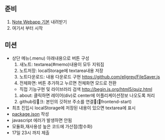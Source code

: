 ## 준비

1. [Note Webapp 기본](https://github.com/advanced-webapps-class/note-test) 내려받기
1. 여기서 부터 시작

## 미션

* 상단 메뉴(.menu) 아래내용으로 버튼 구성
  1. 새노트: textarea(#memo)내용이 모두 지워짐
  1. 노트저장: localStorage에 textarea내용 저장
  1. 노트다운로드: 내용 다운로드 구현  https://github.com/eligrey/FileSaver.js
  1. 전체화면: 버튼 추가하고  누르면 전체화면 모드로 전환
    * 직접 기능구현 및 라이브러리 검색 http://begin.js.org/html5/quiz.html
  1. about: 클릭하면 레이어(div)로 center에 어플리케이션정보 나오도록 처리
  1. github링크: 본인의 깃허브 주소를 연결(frontend-start)
* 최초 진입시 localStorage에 저장된 내용이 있으면 textarea에 표시
* [package.json](http://begin.js.org/nodejs/npm.html) 작성
* javascript 에러가 발생하면 안됨
* 모듈화,재사용성 높은 코드에 가산점(함수화)
* 17일 23시 까지 제출